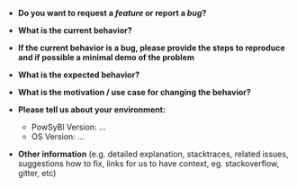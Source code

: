* **Do you want to request a *feature* or report a *bug*?**



* **What is the current behavior?**



* **If the current behavior is a bug, please provide the steps to reproduce and if possible a minimal demo of the problem**



* **What is the expected behavior?**



* **What is the motivation / use case for changing the behavior?**



* **Please tell us about your environment:**
  - PowSyBl Version: ...
  - OS Version: ...

* **Other information** (e.g. detailed explanation, stacktraces, related issues, suggestions how to fix, links for us to have context, eg. stackoverflow, gitter, etc)

